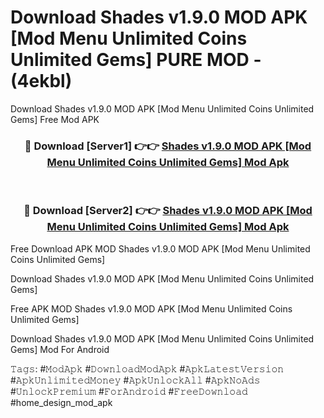 # Download Shades v1.9.0 MOD APK [Mod Menu Unlimited Coins Unlimited Gems] PURE MOD - (4ekbl)
Download Shades v1.9.0 MOD APK [Mod Menu Unlimited Coins Unlimited Gems] Free Mod APK

<div align="center">
<h3>🔴 Download [Server1] 👉👉 <a href="https://apk-comot.site?title=Shades_v1.9.0_MOD_APK_[Mod_Menu_Unlimited_Coins_Unlimited_Gems]">Shades v1.9.0 MOD APK [Mod Menu Unlimited Coins Unlimited Gems] Mod Apk</a></h3><br>

<h3>🔴 Download [Server2] 👉👉 <a href="https://apk-comot.site?title=Shades_v1.9.0_MOD_APK_[Mod_Menu_Unlimited_Coins_Unlimited_Gems]">Shades v1.9.0 MOD APK [Mod Menu Unlimited Coins Unlimited Gems] Mod Apk</a></h3>
</div>


Free Download APK MOD Shades v1.9.0 MOD APK [Mod Menu Unlimited Coins Unlimited Gems]

Download Shades v1.9.0 MOD APK [Mod Menu Unlimited Coins Unlimited Gems] 

Free APK MOD Shades v1.9.0 MOD APK [Mod Menu Unlimited Coins Unlimited Gems] 

Download Shades v1.9.0 MOD APK [Mod Menu Unlimited Coins Unlimited Gems] Mod For Android

𝚃𝚊𝚐𝚜: #𝙼𝚘𝚍𝙰𝚙𝚔 #𝙳𝚘𝚠𝚗𝚕𝚘𝚊𝚍𝙼𝚘𝚍𝙰𝚙𝚔 #𝙰𝚙𝚔𝙻𝚊𝚝𝚎𝚜𝚝𝚅𝚎𝚛𝚜𝚒𝚘𝚗 #𝙰𝚙𝚔𝚄𝚗𝚕𝚒𝚖𝚒𝚝𝚎𝚍𝙼𝚘𝚗𝚎𝚢 #𝙰𝚙𝚔𝚄𝚗𝚕𝚘𝚌𝚔𝙰𝚕𝚕 #𝙰𝚙𝚔𝙽𝚘𝙰𝚍𝚜 #𝚄𝚗𝚕𝚘𝚌𝚔𝙿𝚛𝚎𝚖𝚒𝚞𝚖 #𝙵𝚘𝚛𝙰𝚗𝚍𝚛𝚘𝚒𝚍 #𝙵𝚛𝚎𝚎𝙳𝚘𝚠𝚗𝚕𝚘𝚊𝚍 #home_design_mod_apk